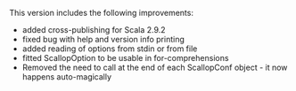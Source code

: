 This version includes the following improvements:

* added cross-publishing for Scala 2.9.2
* fixed bug with help and version info printing
* added reading of options from stdin or from file
* fitted ScallopOption to be usable in for-comprehensions
* Removed the need to call  at the end of each ScallopConf object - it now happens auto-magically
